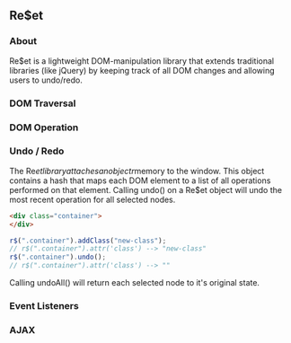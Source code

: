 ## Re$et

### About

Re$et is a lightweight DOM-manipulation library that extends traditional
libraries (like jQuery) by keeping track of all DOM changes and allowing
users to undo/redo.

### DOM Traversal

### DOM Operation

### Undo / Redo
The Re$et library attaches an object r$memory to the window. This object contains
a hash that maps each DOM element to a list of all operations performed on
that element. Calling undo() on a Re$et object will undo the most recent
operation for all selected nodes.

```html
<div class="container">
</div>
```

```javascript
r$(".container").addClass("new-class");
// r$(".container").attr('class') --> "new-class"
r$(".container").undo();
// r$(".container").attr('class') --> ""
```

Calling undoAll() will return each selected node to it's original state.



### Event Listeners

### AJAX
